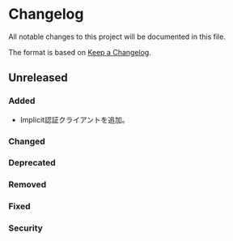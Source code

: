 # Changelog

All notable changes to this project will be documented in this file.

The format is based on [Keep a Changelog](http://keepachangelog.com/).

## Unreleased

### Added

- Implicit認証クライアントを追加。

### Changed

### Deprecated

### Removed

### Fixed

### Security
